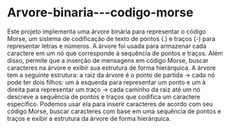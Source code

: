 # Arvore-binaria---codigo-morse
Este projeto implementa uma árvore binária para representar o código Morse, um sistema de codificação de texto de pontos (.) e traços (-) para representar letras e números. A árvore foi usada para armazenar cada caractere em um nó que corresponde à sequência de pontos e traços. Além disso, permite que a inserção de mensagens em código Morse, buscar caracteres na árvore e exibir sua estrutura de forma hierárquica.
A árvore tem a seguinte estrutura: a raiz da árvore é o ponto de partida -> cada nó pode ter dois filhos: um à esquerda para representar um ponto e um à direita para representar um traço -> cada caminho da raiz até um nó descreve a sequência de pontos e traços que codifica um caractere específico.
Podemos usar ela para inserir caracteres de acordo com seu código Morse, buscar caracteres com base em uma sequência de pontos e traços e exibir a estrutura da árvore de forma hierárquica.
